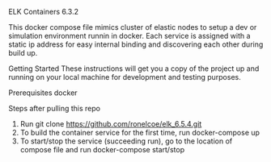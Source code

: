ELK Containers 6.3.2

This docker compose file mimics cluster of elastic nodes to setup a dev or simulation environment runnin in docker. Each service is assigned with a static ip address for easy internal binding and discovering each other during build up.

Getting Started
These instructions will get you a copy of the project up and running on your local machine for development and testing purposes. 

Prerequisites
docker

Steps after pulling this repo
1. Run git clone https://github.com/ronelcoe/elk_6.5.4.git
2. To build the container service for the first time, run docker-compose up 
3. To start/stop the service (succeeding run), go to the location of compose file and run docker-compose start/stop
